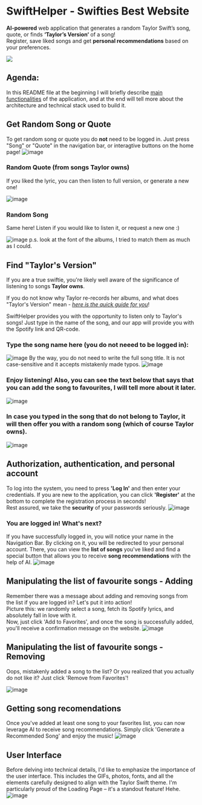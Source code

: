 # SwiftHelper - Swifties Best Website
**AI-powered** web application that generates a random Taylor Swift’s song, quote, or finds **‘Taylor’s Version‘** of a song!  
Register, save liked songs and get **personal recommendations** based on your preferences.

![](https://media.tenor.com/ylEApGqcrjAAAAAC/taylor-swift-smile.gif)

## Agenda:
In this README file at the beginning I will briefly describe [main functionalities](https://github.com/yerzhanyerbatyr/SwiftHelper#random-quote-from-songs-taylor-owns) of the application, and at the end will tell more about the architecture and technical stack used to build it.

## Get Random Song or Quote
To get random song or quote you do **not** need to be logged in. Just press "Song" or "Quote" in the navigation bar, or interagtive buttons on the home page!
![image](https://github.com/yerzhanyerbatyr/SwiftHelper/assets/106257838/e1346983-7c1b-40b1-a86d-dd3617abf487)

### Random Quote (from songs Taylor owns)
If you liked the lyric, you can then listen to full version, or generate a new one!

![image](https://github.com/yerzhanyerbatyr/SwiftHelper/assets/106257838/09f7af60-4666-4034-9848-cf52e0976158)

### Random Song
Same here! Listen if you would like to listen it, or request a new one :)

![image](https://github.com/yerzhanyerbatyr/SwiftHelper/assets/106257838/2a9eee9e-4ab5-4e8d-9d83-0d02ff101ef8)
p.s. look at the font of the albums, I tried to match them as much as I could.

## Find "Taylor's Version"
If you are a true swiftie, you're likely well aware of the significance of listening to songs **Taylor owns**.  

If you do not know why Taylor re-records her albums, and what does "Taylor's Version" mean - [_here is the quick guide for you_](https://www.that.legal/blog/2023/7/13/what-is-taylors-version#:~:text=Since%202021%2C%20Taylor%20Swift%20has,the%20original%20recordings%20do%20not.)!

SwiftHelper provides you with the opportunity to listen only to Taylor's songs! Just type in the name of the song, and our app will provide you with the Spotify link and QR-code.
### Type the song name here (you do not neeed to be logged in):
![image](https://github.com/yerzhanyerbatyr/SwiftHelper/assets/106257838/2c7c094a-4c66-4759-a48b-f768be719b3e)
By the way, you do not need to write the full song title. It is not case-sensitive and it accepts mistakenly made typos.
![image](https://github.com/yerzhanyerbatyr/SwiftHelper/assets/106257838/96be227e-b7c7-4d35-a14f-83935660ef3d)

### Enjoy listening! Also, you can see the text below that says that you can add the song to favourites, I will tell more about it later.
![image](https://github.com/yerzhanyerbatyr/SwiftHelper/assets/106257838/bf33313e-9e16-4cbc-b315-6d13bf8abd68)

### In case you typed in the song that do not belong to Taylor, it will then offer you with a random song (which of course Taylor owns).
![image](https://github.com/yerzhanyerbatyr/SwiftHelper/assets/106257838/d25d49cc-93f1-49cc-a599-50120c4a63dc)

## Authorization, authentication, and personal account

To log into the system, you need to press **'Log In'** and then enter your credentials. If you are new to the application, you can click **'Register'** at the bottom to complete the registration process in seconds!  
Rest assured, we take the **security** of your passwords seriously.
![image](https://github.com/yerzhanyerbatyr/SwiftHelper/assets/106257838/01cda25e-2566-4869-aefb-512e400b57dd)

### You are logged in! What's next?
If you have successfully logged in, you will notice your name in the Navigation Bar. By clicking on it, you will be redirected to your personal account. There, you can view the **list of songs** you've liked and find a special button that allows you to receive **song recommendations** with the help of AI.
![image](https://github.com/yerzhanyerbatyr/SwiftHelper/assets/106257838/66d14fd9-30e5-46a5-86df-e237704ef863)

## Manipulating the list of favourite songs - Adding
Remember there was a message about adding and removing songs from the list if you are logged in? Let's put it into action!  
Picture this: we randomly select a song, fetch its Spotify lyrics, and absolutely fall in love with it.  
Now, just click 'Add to Favorites', and once the song is successfully added, you'll receive a confirmation message on the website.
![image](https://github.com/yerzhanyerbatyr/SwiftHelper/assets/106257838/d8706e97-35fb-4746-b46f-5982b9d227e3)

## Manipulating the list of favourite songs - Removing
Oops, mistakenly added a song to the list? Or you realized that you actually do not like it? Just click 'Remove from Favorites'!

![image](https://github.com/yerzhanyerbatyr/SwiftHelper/assets/106257838/a1814a5a-194f-46b1-a86d-2480c13e6cba)

## Getting song recomendations
Once you've added at least one song to your favorites list, you can now leverage AI to receive song recommendations. Simply click 'Generate a Recommended Song' and enjoy the music!
![image](https://github.com/yerzhanyerbatyr/SwiftHelper/assets/106257838/035a1122-4013-4460-b05c-f8d0ae16eb2b)

## User Interface
Before delving into technical details, I'd like to emphasize the importance of the user interface. This includes the GIFs, photos, fonts, and all the elements carefully designed to align with the Taylor Swift theme. I'm particularly proud of the Loading Page – it's a standout feature! Hehe.
![image](https://github.com/yerzhanyerbatyr/SwiftHelper/assets/106257838/e5512395-d808-4387-8946-4facd82d5055)
